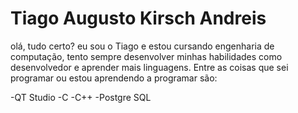 # Tiago Augusto Kirsch Andreis

olá, tudo certo? eu sou o Tiago e estou cursando engenharia de computação, tento sempre desenvolver minhas habilidades como desenvolvedor e aprender mais linguagens. Entre as coisas que sei programar ou estou aprendendo a programar são:

-QT Studio
-C
-C++
-Postgre SQL

